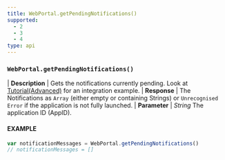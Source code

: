 ```yaml
---
title: WebPortal.getPendingNotifications()
supported:
  - 2
  - 3
  - 4
type: api
---
```


### `WebPortal.getPendingNotifications()`

| **Description** | Gets the notifications currently pending. Look at [Tutorial(Advanced)]({{site.baseurl}}/webportal/tutorial-advanced/#receiving-messages) for an integration example.
| **Response** | The Notifications as `Array` (either empty or containing Strings) or `Unrecognised Error` if the application is not fully launched.
| **Parameter**   | *String* The application ID (AppID).

#### EXAMPLE

```javascript
var notificationMessages = WebPortal.getPendingNotifications()
// notificationMessages = []
```
